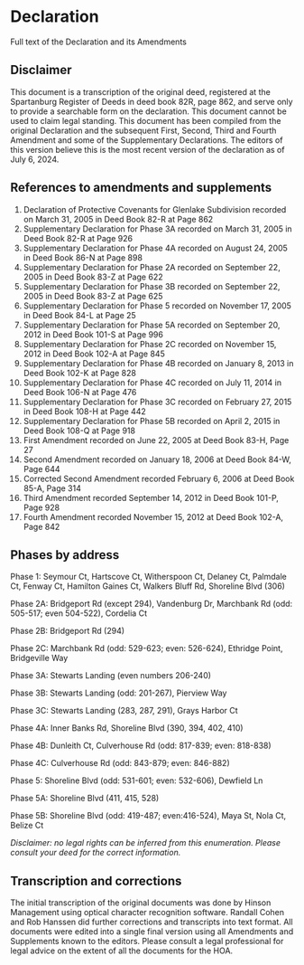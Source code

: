 # Declaration
Full text of the Declaration and its Amendments

## Disclaimer 
This document is a transcription of the original deed, registered at the Spartanburg Register of Deeds in deed book 82R, page 862, and serve only to provide a searchable form on the declaration. This document cannot be used to claim legal standing. This document has been compiled from the original Declaration and the subsequent First, Second, Third and Fourth Amendment and some of the Supplementary Declarations. The editors of this version believe this is the most recent version of the declaration as of July 6, 2024.

## References to amendments and supplements
<ol>
  <li>Declaration of Protective Covenants for Glenlake Subdivision recorded on March 31, 2005 in Deed Book 82-R at Page 862</li>
  <li>Supplementary Declaration for Phase 3A recorded on March 31, 2005 in Deed Book 82-R at Page 926</li>
  <li>Supplementary Declaration for Phase 4A recorded on August 24, 2005 in Deed Book 86-N at Page 898</li>
  <li>Supplementary Declaration for Phase 2A recorded on September 22, 2005 in Deed Book 83-Z at Page 622</li>
  <li>Supplementary Declaration for Phase 3B recorded on September 22, 2005 in Deed Book 83-Z at Page 625</li>
  <li>Supplementary Declaration for Phase 5 recorded on November 17, 2005 in Deed Book 84-L at Page 25</li>
  <li>Supplementary Declaration for Phase 5A recorded on September 20, 2012 in Deed Book 101-S at Page 996</li>
  <li>Supplementary Declaration for Phase 2C recorded on November 15, 2012 in Deed Book 102-A at Page 845</li>
  <li>Supplementary Declaration for Phase 4B recorded on January 8, 2013 in Deed Book 102-K at Page 828</li>
  <li>Supplementary Declaration for Phase 4C recorded on July 11, 2014 in Deed Book 106-N at Page 476</li>
  <li>Supplementary Declaration for Phase 3C recorded on February 27, 2015 in Deed Book 108-H at Page 442</li>
  <li>Supplementary Declaration for Phase 5B recorded on April 2, 2015 in Deed Book 108-Q at Page 918</li>
  <li>First Amendment recorded on June 22, 2005 at Deed Book 83-H, Page 27</li>
  <li>Second Amendment recorded on January 18, 2006 at Deed Book 84-W, Page 644</li>
  <li>Corrected Second Amendment recorded February 6, 2006 at Deed Book 85-A, Page 314</li>
  <li>Third Amendment recorded September 14, 2012 in Deed Book 101-P, Page 928</li>
  <li>Fourth Amendment recorded November 15, 2012 at Deed Book 102-A, Page 842</li>
</ol>

## Phases by address

Phase 1: Seymour Ct, Hartscove Ct, Witherspoon Ct, Delaney Ct, Palmdale Ct, Fenway Ct, Hamilton Gaines Ct, Walkers Bluff Rd, Shoreline Blvd (306)

Phase 2A: Bridgeport Rd (except 294), Vandenburg Dr, Marchbank Rd (odd: 505-517; even 504-522), Cordelia Ct

Phase 2B: Bridgeport Rd (294)

Phase 2C: Marchbank Rd (odd: 529-623; even: 526-624), Ethridge Point, Bridgeville Way

Phase 3A: Stewarts Landing (even numbers 206-240)

Phase 3B: Stewarts Landing (odd: 201-267), Pierview Way

Phase 3C: Stewarts Landing (283, 287, 291), Grays Harbor Ct

Phase 4A: Inner Banks Rd, Shoreline Blvd (390, 394, 402, 410)

Phase 4B: Dunleith Ct, Culverhouse Rd (odd: 817-839; even: 818-838)

Phase 4C: Culverhouse Rd (odd: 843-879; even: 846-882)

Phase 5: Shoreline Blvd (odd: 531-601; even: 532-606), Dewfield Ln

Phase 5A: Shoreline Blvd (411, 415, 528)

Phase 5B: Shoreline Blvd (odd: 419-487; even:416-524), Maya St, Nola Ct, Belize Ct

*Disclaimer: no legal rights can be inferred from this enumeration. Please consult your deed for the correct information.*

## Transcription and corrections
The initial transcription of the original documents was done by Hinson Management using optical character recognition software. Randall Cohen and Rob Hanssen did further corrections and transcripts into text format. All documents were edited into a single final version using all Amendments and Supplements known to the editors. Please consult a legal professional for legal advice on the extent of all the documents for the HOA.
